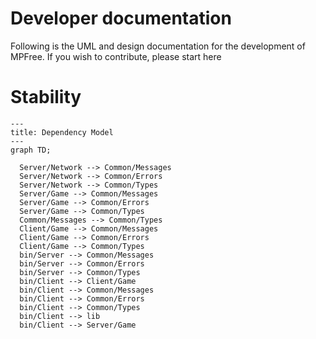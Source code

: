 # Developer documentation
Following is the UML and design documentation for the development of MPFree. If you wish to contribute, please start here

# Stability

```mermaid
---
title: Dependency Model
---
graph TD;

  Server/Network --> Common/Messages
  Server/Network --> Common/Errors
  Server/Network --> Common/Types
  Server/Game --> Common/Messages
  Server/Game --> Common/Errors
  Server/Game --> Common/Types
  Common/Messages --> Common/Types
  Client/Game --> Common/Messages
  Client/Game --> Common/Errors
  Client/Game --> Common/Types
  bin/Server --> Common/Messages
  bin/Server --> Common/Errors
  bin/Server --> Common/Types
  bin/Client --> Client/Game
  bin/Client --> Common/Messages
  bin/Client --> Common/Errors
  bin/Client --> Common/Types
  bin/Client --> lib
  bin/Client --> Server/Game
  

```

